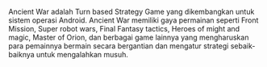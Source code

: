 Ancient War adalah Turn based Strategy Game yang dikembangkan untuk sistem operasi Android. Ancient War memiliki gaya permainan seperti Front Mission, Super robot wars, Final Fantasy tactics, Heroes of might and magic, Master of Orion, dan berbagai game lainnya yang mengharuskan para pemainnya bermain secara bergantian dan mengatur strategi sebaik-baiknya untuk mengalahkan musuh.
